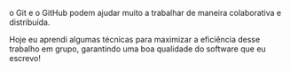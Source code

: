 o Git e o GitHub podem ajudar muito a trabalhar de maneira
colaborativa e distribuída.

Hoje eu aprendi algumas técnicas para maximizar a eficiência desse trabalho em grupo, garantindo uma boa qualidade do software que eu escrevo!